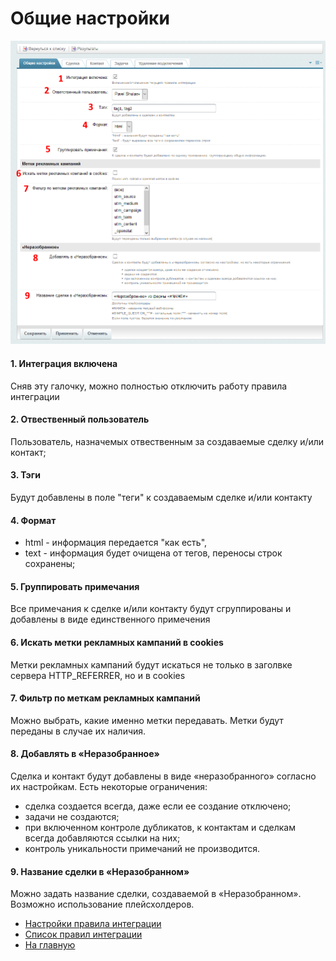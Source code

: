# Общие настройки
![Общие настройки](./common/rs1-1.png)
#### 1. Интеграция включена
Сняв эту галочку, можно полностью отключить работу правила интеграции

#### 2. Отвественный пользователь
Пользователь, назначемых отвественным за создаваемые сделку и/или контакт;

#### 3. Тэги
Будут добавлены в поле "теги" к создаваемым сделке и/или контакту

#### 4. Формат
* html - информация передается "как есть", 
* text - информация будет очищена от тегов, переносы строк сохранены;

#### 5. Группировать примечания
Все примечания к сделке и/или контакту будут сгруппированы и добавлены в виде единственного примечения

#### 6. Искать метки рекламных кампаний в cookies
Метки рекламных кампаний будут искаться не только в заголвке сервера HTTP_REFERRER, но и в cookies

#### 7. Фильтр по меткам рекламных кампаний
Можно выбрать, какие именно метки передавать. Метки будут переданы в случае их наличия.

#### 8. Добавлять в «Неразобранное»
Сделка и контакт будут добавлены в виде «неразобранного» согласно их настройкам. Есть некоторые ограничения:
* сделка создается всегда, даже если ее создание отключено;
* задачи не создаются;
* при включенном контроле дубликатов, к контактам и сделкам всегда добавляются ссылки на них;
* контроль уникальности примечаний не производится.

#### 9. Название сделки в «Неразобранном»
Можно задать название сделки, создаваемой в «Неразобранном». Возможно использование плейсхолдеров.

* [Настройки правила интеграции](../update.md)
* [Список правил интеграции](../../rules.md)
* [На главную](../../README.MD)